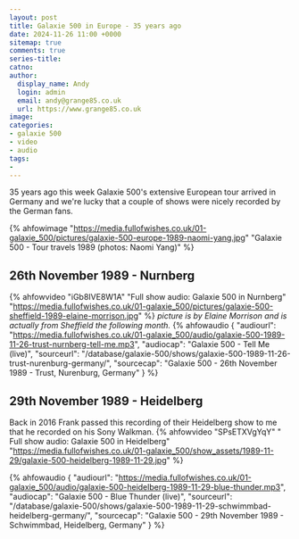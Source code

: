 ```yaml
---
layout: post
title: Galaxie 500 in Europe - 35 years ago
date: 2024-11-26 11:00 +0000
sitemap: true
comments: true
series-title:
catno:
author:
  display_name: Andy
  login: admin
  email: andy@grange85.co.uk
  url: https://www.grange85.co.uk
image:
categories:
- galaxie 500
- video
- audio
tags:
-
---
```

35 years ago this week Galaxie 500's extensive European tour arrived in Germany and we're lucky that a couple of shows were nicely recorded by the German fans.

{% ahfowimage "https://media.fullofwishes.co.uk/01-galaxie_500/pictures/galaxie-500-europe-1989-naomi-yang.jpg" "Galaxie 500 - Tour travels 1989 (photos: Naomi Yang)" %}

## 26th November 1989 - Nurnberg
{% ahfowvideo "iGb8IVE8W1A" "Full show audio: Galaxie 500 in Nurnberg" "https://media.fullofwishes.co.uk/01-galaxie_500/pictures/galaxie-500-sheffield-1989-elaine-morrison.jpg" %}
_picture is by Elaine Morrison and is actually from Sheffield the following month._
{% ahfowaudio {
"audiourl": "https://media.fullofwishes.co.uk/01-galaxie_500/audio/galaxie-500-1989-11-26-trust-nurnberg-tell-me.mp3",
"audiocap": "Galaxie 500 - Tell Me (live)",
"sourceurl": "/database/galaxie-500/shows/galaxie-500-1989-11-26-trust-nurenburg-germany/",
"sourcecap": "Galaxie 500 - 26th November 1989 - Trust, Nurenburg, Germany"
} %}

## 29th November 1989 - Heidelberg
Back in 2016 Frank passed this recording of their Heidelberg show to me that he recorded on his Sony Walkman.
{% ahfowvideo "SPsETXVgYqY" " Full show audio: Galaxie 500 in Heidelberg" "https://media.fullofwishes.co.uk/01-galaxie_500/show_assets/1989-11-29/galaxie-500-heidelberg-1989-11-29.jpg" %}

{% ahfowaudio {
"audiourl": "https://media.fullofwishes.co.uk/01-galaxie_500/audio/galaxie-500-heidelberg-1989-11-29-blue-thunder.mp3",
"audiocap": "Galaxie 500 - Blue Thunder (live)",
"sourceurl": "/database/galaxie-500/shows/galaxie-500-1989-11-29-schwimmbad-heidelberg-germany/",
"sourcecap": "Galaxie 500 - 29th November 1989 - Schwimmbad, Heidelberg, Germany"
} %}
